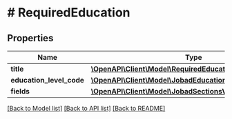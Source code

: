 # # RequiredEducation

## Properties

Name | Type | Description | Notes
------------ | ------------- | ------------- | -------------
**title** | [**\OpenAPI\Client\Model\RequiredEducationTitle**](RequiredEducationTitle.md) |  | [optional]
**education_level_code** | [**\OpenAPI\Client\Model\JobadEducationEducationLevelCode**](JobadEducationEducationLevelCode.md) |  | [optional]
**fields** | [**\OpenAPI\Client\Model\JobadSectionsValueModelStrictStr[]**](JobadSectionsValueModelStrictStr.md) |  | [optional]

[[Back to Model list]](../../README.md#models) [[Back to API list]](../../README.md#endpoints) [[Back to README]](../../README.md)
